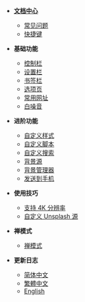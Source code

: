 * [**文档中心**](Home.md)
  * [常见问题](常见问题)
  * [快捷键](快捷键)

* **基础功能**
  * [控制栏](控制栏)
  * [设置栏](设置栏)
  * [书签栏](书签栏)
  * [选项页](选项页)
  * [常用网址](常用网址)
  * [白噪音](白噪音)

* **进阶功能**
  * [自定义样式](选项页?id=自定义样式)
  * [自定义脚本](选项页?id=自定义脚本)
  * [自定义搜索](选项页?id=自定义搜索)
  * [背景源](背景源)
  * [背景管理器](背景管理器)
  * [发送到手机](发送到手机)

* **使用技巧**
  * [支持 4K 分辨率](显示%204K%20分辨率的背景源)
  * [自定义 Unsplash 源](背景源?id=自定义Unsplash源)

* **禅模式**
  * [禅模式](禅模式)

* **更新日志**
  * [简体中文](CHANGELOG)
  * [繁體中文](CHANGELOG.tw)
  * [English](CHANGELOG.en)


